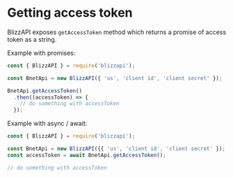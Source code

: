 # Getting access token

BlizzAPI exposes ``getAccessToken`` method which returns a promise of access token as a string.

Example with promises:

```js
const { BlizzAPI } = require('blizzapi');

const BnetApi = new BlizzAPI({ 'us', 'client id', 'client secret' });

BnetApi.getAccessToken()
  .then((accessToken) => {
    // do something with accessToken
  });
```

Example with async / await:


```js
const { BlizzAPI } = require('blizzapi');

const BnetApi = new BlizzAPI({{ 'us', 'client id', 'client secret' });
const accessToken = await BnetApi.getAccessToken();

// do something with accessToken
```